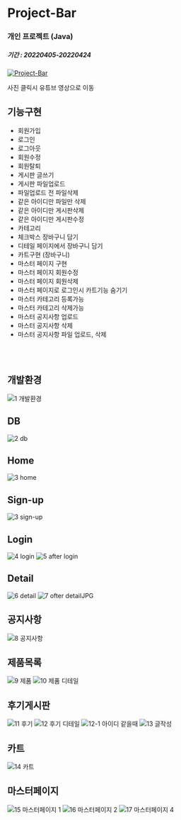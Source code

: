 # Project-Bar

### 개인 프로젝트 (Java)
##### 기간 : 20220405-20220424 

[![Project-Bar](https://img.youtube.com/vi/DfwxCq3dEwM/0.jpg)](https://youtu.be/DfwxCq3dEwM)

사진 클릭시 유튜브 영상으로 이동

## 기능구현

 - 회원가입
 - 로그인
 - 로그아웃
 - 회원수정
 - 회원탈퇴
 - 게시판 글쓰기
 - 게시판 파일업로드
 - 파일업로드 전 파일삭제
 - 같은 아이디만 파일만 삭제
 - 같은 아이디만 게시판삭제
 - 같은 아이디만 게시판수정
 - 카테고리
 - 체크박스 장바구니 담기
 - 디테일 페이지에서 장바구니 담기
 - 카트구현 (장바구니)
 - 마스터 페이지 구현
 - 마스터 페이지 회원수정
 - 마스터 페이지 회원삭제
 - 마스터 페이지로 로그인시 카트기능 숨기기
 - 마스터 카테고리 등록가능
 - 마스터 카테고리 삭제가능
 - 마스터 공지사항 업로드
 - 마스터 공지사항 삭제
 - 마스터 공지사항 파일 업로드, 삭제

<br/>
<br/>

## 개발환경

![1  개발환경](https://user-images.githubusercontent.com/102286605/167332774-4dd9b004-24a2-4598-a2aa-433c9cc97f90.png)

## DB
![2  db](https://user-images.githubusercontent.com/102286605/167332786-95def8b9-650a-4deb-b6ea-87a4db1bc647.png)

## Home
![3 home](https://user-images.githubusercontent.com/102286605/167333037-9881c87b-1963-48a3-9c0e-bdb51e5299ad.gif)

## Sign-up
![3  sign-up](https://user-images.githubusercontent.com/102286605/167332885-d78ad1e6-c40e-4d3c-a685-50eec1b142d7.JPG)

## Login
![4  login](https://user-images.githubusercontent.com/102286605/167332898-84c08936-e9fd-474e-b704-72390c645e3e.JPG)
![5 after login](https://user-images.githubusercontent.com/102286605/167332900-fab7d62a-5fc5-4c4d-9541-4ed03be73e96.JPG)

## Detail
![6  detail](https://user-images.githubusercontent.com/102286605/167332905-61ab5dae-06a1-4bb7-ae4d-857f689a0fbd.JPG)
![7  ofter detailJPG](https://user-images.githubusercontent.com/102286605/167332910-30a6a9f2-3b86-47ee-9f9e-0fec105d02a8.JPG)

## 공지사항
![8  공지사항](https://user-images.githubusercontent.com/102286605/167332915-3d88788d-d1f3-44ee-a157-26f5b1802f02.JPG)

## 제품목록
![9  제품](https://user-images.githubusercontent.com/102286605/167332920-491e705d-d934-400b-88cb-f5ac19ad3047.JPG)
![10  제품 디테일](https://user-images.githubusercontent.com/102286605/167332926-e2be862e-8b05-46b2-bcf5-c12beff412bf.JPG)

## 후기게시판
![11  후기](https://user-images.githubusercontent.com/102286605/167332927-01d0cb79-2bee-415c-8adf-1f46246b0a01.JPG)
![12  후기 디테일](https://user-images.githubusercontent.com/102286605/167332932-6f53c4cd-96e3-43da-99da-d68bd1f1e497.JPG)
![12-1  아이디 같을때](https://user-images.githubusercontent.com/102286605/167332935-2e36e233-bec9-4826-95f6-a10e6b307f7a.JPG)
![13  글작성](https://user-images.githubusercontent.com/102286605/167332938-f1e8bf11-4e35-4365-9eda-8b4538ee862e.JPG)

## 카트
![14  카트](https://user-images.githubusercontent.com/102286605/167332942-276bbb04-f28a-4f45-be4d-e7a48038d297.JPG)

## 마스터페이지
![15  마스터페이지 1](https://user-images.githubusercontent.com/102286605/167332945-82853cbf-68b5-412a-9651-c3f076190148.JPG)
![16  마스터페이지 2](https://user-images.githubusercontent.com/102286605/167332948-1bd1ca88-e56c-4796-ba36-a14ec24c361b.JPG)
![17  마스터페이지 4](https://user-images.githubusercontent.com/102286605/167332952-0ce7a99b-f842-4c98-abf6-91503a8806f9.JPG)

